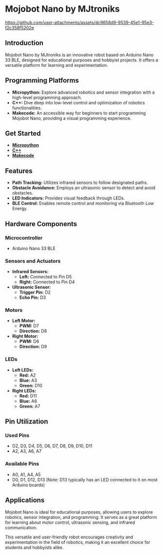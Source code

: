 # Mojobot Nano by MJtroniks



https://github.com/user-attachments/assets/dc9658d9-9539-45e1-95e3-f2c358f5202e



## Introduction

Mojobot Nano by MJtroniks is an innovative robot based on Arduino Nano 33 BLE, designed for educational purposes and hobbyist projects. It offers a versatile platform for learning and experimentation.

## Programming Platforms

- **Micropython:** Explore advanced robotics and sensor integration with a high-level programming approach.
- **C++:** Dive deep into low-level control and optimization of robotics functionalities.
- **Makecode:** An accessible way for beginners to start programming Mojobot Nano, providing a visual programming experience.

## Get Started

- [**Micropython**]()
- [**C++**]()
- [**Makecode**]()

## Features

- **Path Tracking:** Utilizes infrared sensors to follow designated paths.
- **Obstacle Avoidance:** Employs an ultrasonic sensor to detect and avoid obstacles.
- **LED Indicators:** Provides visual feedback through LEDs.
- **BLE Control:** Enables remote control and monitoring via Bluetooth Low Energy.

## Hardware Components
### Microcontroller

- Arduino Nano 33 BLE
### Sensors and Actuators
- **Infrared Sensors:**
  - **Left:** Connected to Pin D5
  - **Right:** Connected to Pin D4
- **Ultrasonic Sensor:**
  - **Trigger Pin:** D2
  - **Echo Pin:** D3

### Motors
- **Left Motor:**
  - **PWM:** D7
  - **Direction:** D8
- **Right Motor:**
  - **PWM:** D6
  - **Direction:** D9

### LEDs
- **Left LEDs:**
  - **Red:** A2
  - **Blue:** A3
  - **Green:** D10
- **Right LEDs:**
  - **Red:** D11
  - **Blue:** A6
  - **Green:** A7

## Pin Utilization

### Used Pins
- D2, D3, D4, D5, D6, D7, D8, D9, D10, D11
- A2, A3, A6, A7

### Available Pins
- A0, A1, A4, A5
- D0, D1, D12, D13 (Note: D13 typically has an LED connected to it on most Arduino boards)

## Applications

Mojobot Nano is ideal for educational purposes, allowing users to explore robotics, sensor integration, and programming. It serves as a great platform for learning about motor control, ultrasonic sensing, and infrared communication.

This versatile and user-friendly robot encourages creativity and experimentation in the field of robotics, making it an excellent choice for students and hobbyists alike.

